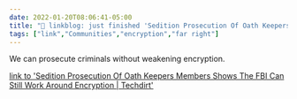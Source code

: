 ```yaml
---
date: 2022-01-20T08:06:41-05:00
title: "🔗 linkblog: just finished 'Sedition Prosecution Of Oath Keepers Members Shows The FBI Can Still Work Around Encryption | Techdirt'"
tags: ["link","Communities","encryption","far right"]
---
```

We can prosecute criminals without weakening encryption.
 
[link to 'Sedition Prosecution Of Oath Keepers Members Shows The FBI Can Still Work Around Encryption | Techdirt'](https://www.techdirt.com/articles/20220114/16362248285/sedition-prosecution-oath-keepers-members-shows-fbi-can-still-work-around-encryption.shtml)
